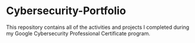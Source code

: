 # Cybersecurity-Portfolio
This repository contains all of the activities and projects I completed during my Google Cybersecurity Professional Certificate program.
